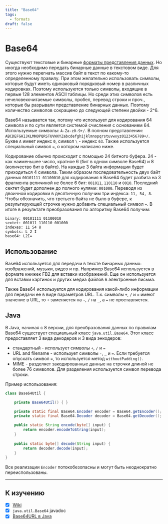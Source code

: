 ```yaml
---
title: "Base64"
tags:
  - formats
draft: false
---
```


# Base64

Существуют текстовые и бинарные [форматы представления данных](formats.md).
Но иногда необходимо передать бинарные данные в текстовом виде.
Для этого нужно перегнать массив байт в текст по какому-то определенному правилу.
При этом желательно использовать символы, которые будут иметь одинаковый порядковый номер в различных кодировках.
Поэтому используются только символы, входящие в первые 128 элементов ASCII таблицы.
Но среди этих символов есть нечеловекочитаемые символы, пробел, перевод строки и проч., которые бы разрывали представление бинарных данных.
Поэтому количество символов сокращено до следующей степени двойки - 2^6.

Base64 называется так, потому что использует для кодирования 64 символа и по сути является системой счисления с основанием 64.
Используемые символы: `A-Za-z0-9+/`.
В полном представлении: `ABCDEFGHIJKLMNOPQRSTUVWXYZabcdefghijklmnopqrstuvwxyz0123456789+/`.
Букве `A` имеет индекс `0`, символ `\` - индекс `63`.
Также используется специальный символ `=`, о котором написано ниже.

Кодирование обычно происходит с помощью 24 битного буфера.
24 - как наименьшее число, кратное 6 (бит в одном символе Base64) и 8 (количество бит в байте). 
На каждые 3 байта информации будет приходиться 4 символа.
Таким образом последовательность двух байт данных `00101111 01100010` для кодирования в Base64 будет разбита на 3 фрагмента величиной не более 6 бит: `001011`, `110110` и `0010`. 
Последний сектет будет дополнен до полного нулями: `001000`.
Переводя из двоичной кодировки в десятичную получим три индекса: `11, 54, 8`.
Чтобы обозначить, что третьего байта не было в буфере, к результирующей строчке нужно добавить специальный символ `=`.
В итоге в результате преобразования по алгоритму Base64 получим:
```
binary: 00101111 01100010
sextet: 001011 110110 001000
indexes: 11 54 8
symbols: L 2 I
base64: L2I=
```

## Использование

Base64 используется для передачи в тексте бинарных данных: изображений, музыки, видео и пр.
Например Base64 используется в формате книжек FB2 для вставки изображений.
Еще он используется для вставки картинок и других медиа файлов в электронные письма.

Также Base64 используется для кодирования какой-либо информации для передачи ее в виде параметров URL. Т.к. символы `+`, `/` и `=` имеют значение в URL, то `+` заменяется на `-`, `/` на `_`, а `=` не проставляется.


## Java

В Java, начиная с 8 версии, для преобразования данных по правилам Base64 существует специальный класс `java.util.Base64`.
Этот класс предоставляет 3 вида декодеров и 3 вида энкодеров:
- стандартный - использует символы `+`, `/` и `=`
- URL and filename - использует символы `-`, `_` и `=`. Если требуется опускать символ `=`, то используется метод `withoutPadding()`.
- MIME - разделяет закодированные данные на строчки длиной не более 76 символов. Для разделения используется символ перевода строки.
  
Пример использования:
```java
class Base64Util {

    private Base64Util() { }

    private static final Base64.Encoder encoder = Base64.getEncoder();
    private static final Base64.Decoder decoder = Base64.getDecoder();

    public static String encode(byte[] input) {
        return encoder.encodeToString(input);
    }
    
    public static byte[] decode(String input) {
        return decoder.decode(input);
    }
}
```

Все реализации `Encoder` потокобезопасны и могут быть неоднократно переиспользованы.

---
## К изучению

- [X] [Wiki](https://ru.wikipedia.org/wiki/Base64)
- [x] `java.util.Base64` javadoc
- [x] [Base64URL в Java](https://stackoverflow.com/questions/5641303/base64url-in-java)